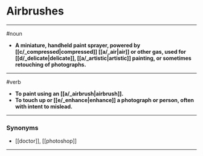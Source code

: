# Airbrushes
---
#noun
- **A miniature, handheld paint sprayer, powered by [[c/_compressed|compressed]] [[a/_air|air]] or other gas, used for [[d/_delicate|delicate]], [[a/_artistic|artistic]] painting, or sometimes retouching of photographs.**
---
#verb
- **To paint using an [[a/_airbrush|airbrush]].**
- **To touch up or [[e/_enhance|enhance]] a photograph or person, often with intent to mislead.**
---
### Synonyms
- [[doctor]], [[photoshop]]
---
